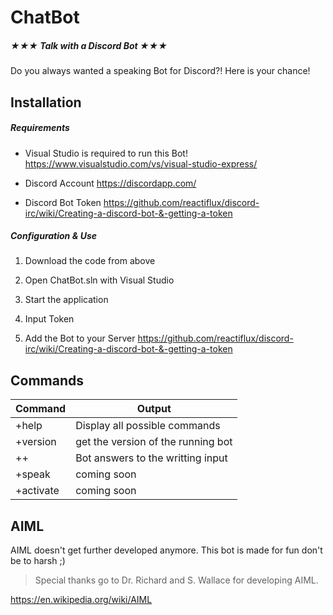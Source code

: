 # ChatBot

##### ★★★ Talk with a Discord Bot ★★★
Do you always wanted a speaking Bot for Discord?! Here is your chance!

## Installation

##### Requirements
- Visual Studio is required to run this Bot! 
https://www.visualstudio.com/vs/visual-studio-express/

- Discord Account
 https://discordapp.com/
 
- Discord Bot Token
 https://github.com/reactiflux/discord-irc/wiki/Creating-a-discord-bot-&-getting-a-token

##### Configuration & Use
1. Download  the code from above

2. Open ChatBot.sln with Visual Studio

5. Start the application

6. Input Token

6. Add the Bot to your Server
 https://github.com/reactiflux/discord-irc/wiki/Creating-a-discord-bot-&-getting-a-token

## Commands
| Command | Output |
| ------ | ------ |
| +help | Display all possible commands |
| +version | get the version of the running bot |
| ++ <text> | Bot answers to the writting input |
| +speak <bool> | coming soon |
| +activate <bool> | coming soon |

## AIML
AIML doesn't get further developed anymore. This bot is made for fun don't be to harsh ;)

> Special thanks go to Dr. Richard and S. Wallace for developing AIML.

https://en.wikipedia.org/wiki/AIML